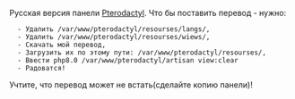 Русская версия панели <a href="https://github.com/pterodactyl/panel">Pterodactyl<a>.
Что бы поставить перевод - нужно:
  
      - Удалить /var/www/pterodactyl/resourses/langs/, 
      - Удалить /var/www/pterodactyl/resourses/wiews/,
      - Скачать мой перевод,
      - Загрузить их по этому пути: /var/www/pterodactyl/resourses/,
      - Ввести php8.0 /var/www/pterodactyl/artisan view:clear
      - Радоватся!
  
  Учтите, что перевод может не встать(сделайте копию панели)!
